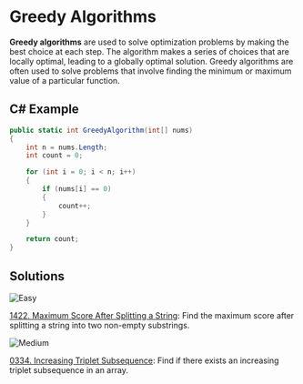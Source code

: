 # Greedy Algorithms

**Greedy algorithms** are used to solve optimization problems by making the best choice at each step. The algorithm makes a series of choices that are locally optimal, leading to a globally optimal solution. Greedy algorithms are often used to solve problems that involve finding the minimum or maximum value of a particular function.

## C# Example

```csharp
public static int GreedyAlgorithm(int[] nums)
{
    int n = nums.Length;
    int count = 0;

    for (int i = 0; i < n; i++)
    {
        if (nums[i] == 0)
        {
            count++;
        }
    }

    return count;
}
```
## Solutions

![Easy](https://img.shields.io/badge/Easy-46c6c2)

[1422. Maximum Score After Splitting a String](https://github.com/vahtyah/LeetCodeSolutions/tree/main/Greedy/1422.%20Maximum%20Score%20After%20Splitting%20a%20String): Find the maximum score after splitting a string into two non-empty substrings.

![Medium](https://img.shields.io/badge/Medium-fac31d)

[0334. Increasing Triplet Subsequence](https://github.com/vahtyah/LeetCodeSolutions/tree/main/Greedy/334.%20Increasing%20Triplet%20Subsequence): Find if there exists an increasing triplet subsequence in an array.
